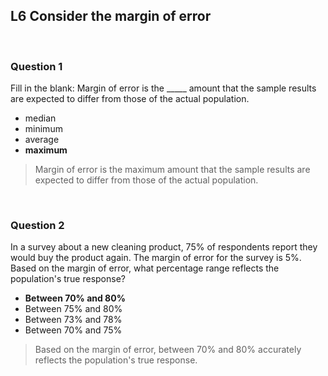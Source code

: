 ## L6 Consider the margin of error

&nbsp;

### Question 1

Fill in the blank: Margin of error is the _____ amount that the sample results are expected to differ from those of the actual population. 

* median
* minimum
* average
* **maximum**

> Margin of error is the maximum amount that the sample results are expected to differ from those of the actual population. 

&nbsp;

### Question 2

In a survey about a new cleaning product, 75% of respondents report they would buy the product again. The margin of error for the survey is 5%. Based on the margin of error, what percentage range reflects the population's true response? 

* **Between 70% and 80%**
* Between 75% and 80%
* Between 73% and 78%
* Between 70% and 75%

> Based on the margin of error, between 70% and 80% accurately reflects the population's true response.